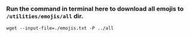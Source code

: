 ### Run the command in terminal here to download all emojis to `/utilities/emojis/all` dir.

`wget --input-file=./emojis.txt -P ../all`
